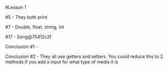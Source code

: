 #Lesson 1
<p>#5 - They both print
<p>#7 - Double, float, string, int
<p>#17 - Song@75412c2f
<p>Conclusion #1 -
<p>Conclusion #2 - They all use getters and setters. You could reduce this to 2 methods if you add a input for what type of media it is